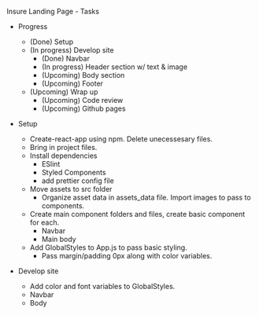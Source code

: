 Insure Landing Page - Tasks

- Progress

  - (Done) Setup
  - (In progress) Develop site
    - (Done) Navbar
    - (In progress) Header section w/ text & image
    - (Upcoming) Body section
    - (Upcoming) Footer
  - (Upcoming) Wrap up
    - (Upcoming) Code review
    - (Upcoming) Github pages

- Setup

  - Create-react-app using npm. Delete unecessesary files.
  - Bring in project files.
  - Install dependencies
    - ESlint
    - Styled Components
    - add prettier config file
  - Move assets to src folder
    - Organize asset data in assets_data file. Import images to pass to components.
  - Create main component folders and files, create basic component for each.
    - Navbar
    - Main body
  - Add GlobalStyles to App.js to pass basic styling.
    - Pass margin/padding 0px along with color variables.

- Develop site
  - Add color and font variables to GlobalStyles.
  - Navbar
  - Body
